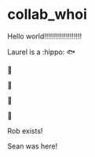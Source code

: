 # collab_whoi
Hello world!!!!!!!!!!!!!!!!!!!

Laurel is a :hippo: :fish: 

:whale:

:penguin:

:tropical_fish:

:octopus:


Rob exists!


Sean was here!

